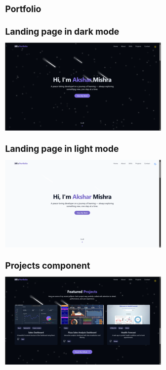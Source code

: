 # Portfolio

# Landing page in dark mode
![landing page](images/a.png)

# Landing page in light mode
![landing page](images/b.png)

# Projects component
![Projects](images/c.png)



